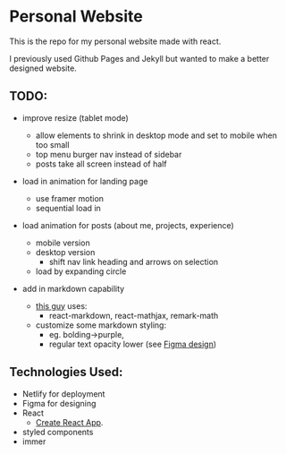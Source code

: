 # Personal Website
This is the repo for my personal website made with react.

I previously used Github Pages and Jekyll but wanted to make a better designed website.

## TODO:
- improve resize (tablet mode)
    - allow elements to shrink in desktop mode and set to mobile when too small 
    - top menu burger nav instead of sidebar
    - posts take all screen instead of half

- load in animation for landing page
    - use framer motion
    - sequential load in

- load animation for posts (about me, projects, experience)
    - mobile version
    - desktop version
        - shift nav link heading and arrows on selection
    - load by expanding circle

- add in markdown capability 
    - [this guy](https://medium.com/@MatDrinksTea/rendering-markdown-and-latex-in-react-dec355e74119) uses:
        - react-markdown, react-mathjax, remark-math
    - customize some markdown styling: 
        - eg. bolding->purple, 
        - regular text opacity lower (see [Figma design](https://www.figma.com/file/2uTvyLg768yLTsSJLLBuXh/Personal-Website?node-id=0%3A1))



## Technologies Used:
- Netlify for deployment
- Figma for designing
- React
    - [Create React App](https://github.com/facebook/create-react-app).
- styled components
- immer
